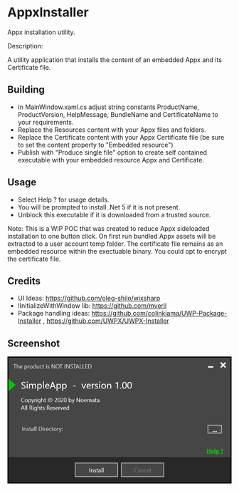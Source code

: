# AppxInstaller

Appx installation utility.

Description: 

A utility application that installs the content of an embedded Appx and its Certificate file.

## Building
* In MainWindow.xaml.cs adjust string constants ProductName, ProductVersion, HelpMessage, BundleName and CertificateName to your requirements.
* Replace the Resources content with your Appx files and folders.
* Replace the Certificate content with your Appx Certificate file (be sure to set the content property to "Embedded resource")
* Publish with "Produce single file" option to create self contained executable with your embedded resource Appx and Certificate.

## Usage
* Select Help ? for usage details.
* You will be prompted to install .Net 5 if it is not present.
* Unblock this executable if it is downloaded from a trusted source.

Note: This is a WIP POC that was created to reduce Appx sideloaded installation to one button click.  On first run bundled Appx assets will be extracted to a user account temp folder.  The certificate file remains as an embedded resource within the exectuable binary.  You could opt to encrypt the certificate file.

## Credits
* UI Ideas: https://github.com/oleg-shilo/wixsharp
* IInitializeWithWindow lib: https://github.com/mveril
* Package handling ideas: https://github.com/colinkiama/UWP-Package-Installer , https://github.com/UWPX/UWPX-Installer

## Screenshot
![Screenshot](https://github.com/Noemata/AppxInstaller/raw/master/Screenshot.png)
